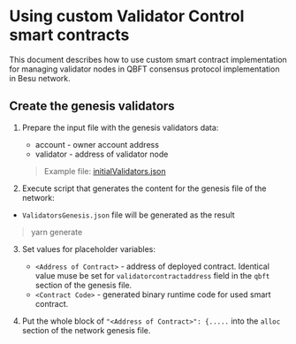 # Using custom Validator Control smart contracts

This document describes how to use custom smart contract implementation for managing validator nodes in QBFT consensus protocol implementation in Besu network.

## Create the genesis validators

1. Prepare the input file with the genesis validators data: 
   * account - owner account address 
   * validator - address of validator node
   > Example file: [initialValidators.json](initialValidators.json) 

2. Execute script that generates the content for the genesis file of the network:
  * `ValidatorsGenesis.json` file will be generated as the result 
  > yarn generate

3. Set values for placeholder variables:
   * `<Address of Contract>` - address of deployed contract. Identical value muse be set for `validatorcontractaddress` field in the `qbft` section of the genesis file.
   * `<Contract Code>` - generated binary runtime code for used smart contract.

4. Put the whole block of `"<Address of Contract>": {.....` into the `alloc` section of the network genesis file.
